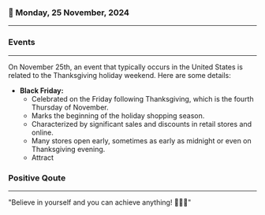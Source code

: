 ### 📅 Monday, 25 November, 2024
------
### Events
------
On November 25th, an event that typically occurs in the United States is related to the Thanksgiving holiday weekend. Here are some details:

- **Black Friday:**
  - Celebrated on the Friday following Thanksgiving, which is the fourth Thursday of November.
  - Marks the beginning of the holiday shopping season.
  - Characterized by significant sales and discounts in retail stores and online.
  - Many stores open early, sometimes as early as midnight or even on Thanksgiving evening.
  - Attract
### Positive Qoute
------
"Believe in yourself and you can achieve anything! 🌟💪✨"
